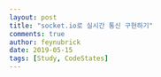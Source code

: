 ```yaml
---
layout: post
title: "socket.io로 실시간 통신 구현하기"
comments: true
author: feynubrick
date: 2019-05-15
tags: [Study, CodeStates]
---
```


